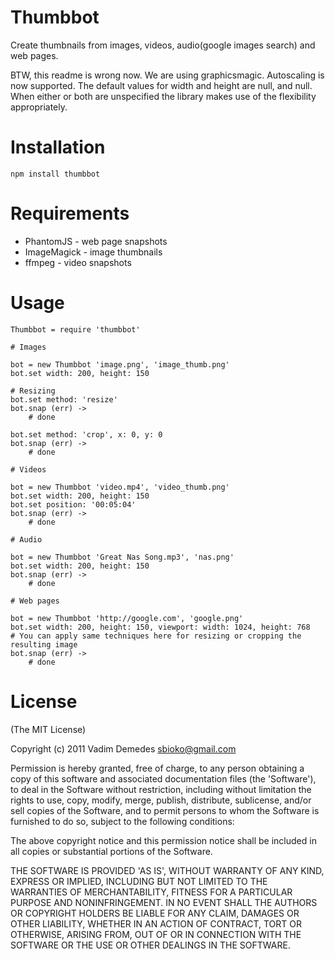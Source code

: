 # Thumbbot

Create thumbnails from images, videos, audio(google images search) and web pages.

BTW, this readme is wrong now.  We are using graphicsmagic.  Autoscaling is now supported.  The default values for width and height are null, and null.  When either or both are unspecified the library makes use of the flexibility appropriately.

# Installation

`npm install thumbbot`

# Requirements

- PhantomJS - web page snapshots
- ImageMagick - image thumbnails
- ffmpeg - video snapshots

# Usage

```coffee-script
Thumbbot = require 'thumbbot'

# Images

bot = new Thumbbot 'image.png', 'image_thumb.png'
bot.set width: 200, height: 150

# Resizing
bot.set method: 'resize'
bot.snap (err) ->
	# done

bot.set method: 'crop', x: 0, y: 0
bot.snap (err) ->
	# done
	
# Videos

bot = new Thumbbot 'video.mp4', 'video_thumb.png'
bot.set width: 200, height: 150
bot.set position: '00:05:04'
bot.snap (err) ->
	# done

# Audio

bot = new Thumbbot 'Great Nas Song.mp3', 'nas.png'
bot.set width: 200, height: 150
bot.snap (err) ->
	# done

# Web pages

bot = new Thumbbot 'http://google.com', 'google.png'
bot.set width: 200, height: 150, viewport: width: 1024, height: 768
# You can apply same techniques here for resizing or cropping the resulting image
bot.snap (err) ->
	# done

```

# License

(The MIT License)

Copyright (c) 2011 Vadim Demedes <sbioko@gmail.com>

Permission is hereby granted, free of charge, to any person obtaining a copy of this software and associated documentation files (the 'Software'), to deal in the Software without restriction, including without limitation the rights to use, copy, modify, merge, publish, distribute, sublicense, and/or sell copies of the Software, and to permit persons to whom the Software is furnished to do so, subject to the following conditions:

The above copyright notice and this permission notice shall be included in all copies or substantial portions of the Software.

THE SOFTWARE IS PROVIDED 'AS IS', WITHOUT WARRANTY OF ANY KIND, EXPRESS OR IMPLIED, INCLUDING BUT NOT LIMITED TO THE WARRANTIES OF MERCHANTABILITY, FITNESS FOR A PARTICULAR PURPOSE AND NONINFRINGEMENT. IN NO EVENT SHALL THE AUTHORS OR COPYRIGHT HOLDERS BE LIABLE FOR ANY CLAIM, DAMAGES OR OTHER LIABILITY, WHETHER IN AN ACTION OF CONTRACT, TORT OR OTHERWISE, ARISING FROM, OUT OF OR IN CONNECTION WITH THE SOFTWARE OR THE USE OR OTHER DEALINGS IN THE SOFTWARE.
